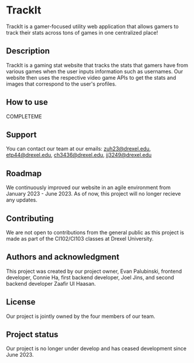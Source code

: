 # TrackIt
TrackIt is a gamer-focused utility web application that allows gamers to track their stats across tons of games in one centralized place!

## Description
TrackIt is a gaming stat website that tracks the stats that gamers have from various games when the user inputs information such as usernames. Our website then uses the respective video game APIs to get the stats and images that correspond to the user's profiles. 

## How to use
COMPLETEME

## Support
You can contact our team at our emails: zuh23@drexel.edu, etp44@drexel.edu, ch3436@drexel.edu, jj3249@drexel.edu

## Roadmap
We continuously improved our website in an agile environment from January 2023 - June 2023. As of now, this project will no longer recieve any updates.

## Contributing
We are not open to contributions from the general public as this project is made as part of the CI102/CI103 classes at Drexel University. 

## Authors and acknowledgment
This project was created by our project owner, Evan Palubinski, frontend developer, Connie Ha, first backend developer, Joel Jins, and second backend developer Zaafir Ul Haasan. 

## License
Our project is jointly owned by the four members of our team. 

## Project status
Our project is no longer under develop and has ceased development since June 2023.

